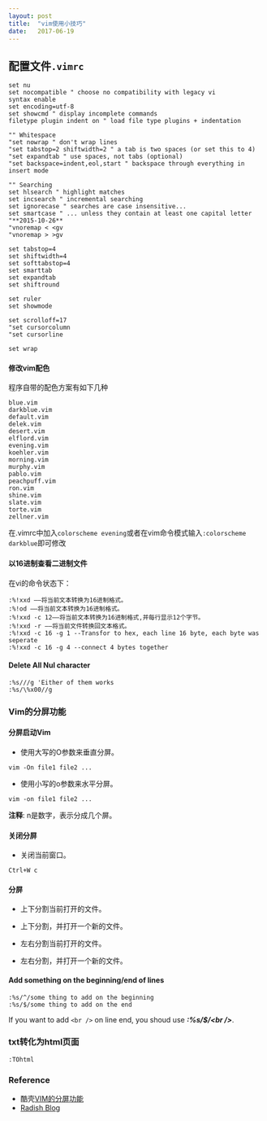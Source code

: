 ```yaml
---
layout: post
title:  "vim使用小技巧"
date:   2017-06-19
---
```


## 配置文件`.vimrc`

```
set nu
set nocompatible " choose no compatibility with legacy vi
syntax enable
set encoding=utf-8
set showcmd " display incomplete commands
filetype plugin indent on " load file type plugins + indentation

"" Whitespace
"set nowrap " don't wrap lines
"set tabstop=2 shiftwidth=2 " a tab is two spaces (or set this to 4)
"set expandtab " use spaces, not tabs (optional)
"set backspace=indent,eol,start " backspace through everything in insert mode

"" Searching
set hlsearch " highlight matches
set incsearch " incremental searching
set ignorecase " searches are case insensitive...
set smartcase " ... unless they contain at least one capital letter
"**2015-10-26**
"vnoremap < <gv
"vnoremap > >gv

set tabstop=4
set shiftwidth=4
set softtabstop=4
set smarttab
set expandtab
set shiftround

set ruler
set showmode

set scrolloff=17
"set cursorcolumn
"set cursorline

set wrap
```


#### 修改vim配色

程序自带的配色方案有如下几种

```
blue.vim
darkblue.vim
default.vim
delek.vim
desert.vim
elflord.vim
evening.vim
koehler.vim
morning.vim
murphy.vim
pablo.vim
peachpuff.vim
ron.vim
shine.vim
slate.vim
torte.vim
zellner.vim
```
在.vimrc中加入`colorscheme evening`或者在vim命令模式输入`:colorscheme darkblue`即可修改


#### 以16进制查看二进制文件

在vi的命令状态下：

```
:%!xxd ——将当前文本转换为16进制格式。
:%!od ——将当前文本转换为16进制格式。
:%!xxd -c 12——将当前文本转换为16进制格式,并每行显示12个字节。
:%!xxd -r ——将当前文件转换回文本格式。
:%!xxd -c 16 -g 1 --Transfor to hex, each line 16 byte, each byte was seperate
:%!xxd -c 16 -g 4 --connect 4 bytes together
```

#### Delete All Nul character

```
:%s///g 'Either of them works
:%s/\%x00//g
```


### Vim的分屏功能

#### 分屏启动Vim

 - 使用大写的O参数来垂直分屏。

```
vim -On file1 file2 ...
```

 - 使用小写的o参数来水平分屏。

```
vim -on file1 file2 ...
```

**注释**: n是数字，表示分成几个屏。

#### 关闭分屏

 - 关闭当前窗口。

```
Ctrl+W c
```

#### 分屏

 - 上下分割当前打开的文件。

 - 上下分割，并打开一个新的文件。
 - 左右分割当前打开的文件。
 - 左右分割，并打开一个新的文件。


#### Add something on the beginning/end of lines


```
:%s/^/some thing to add on the beginning
:%s/$/some thing to add on the end
```

If you want to add `<br />` on line end, you shoud use ***:%s/$/<br \/>***.

### txt转化为html页面

```
:TOhtml
```












### Reference

 - 酷壳[VIM的分屏功能](http://coolshell.cn/articles/1679.html)
 - [Radish Blog](http://lwg2001s.iteye.com/blog/2035826)

